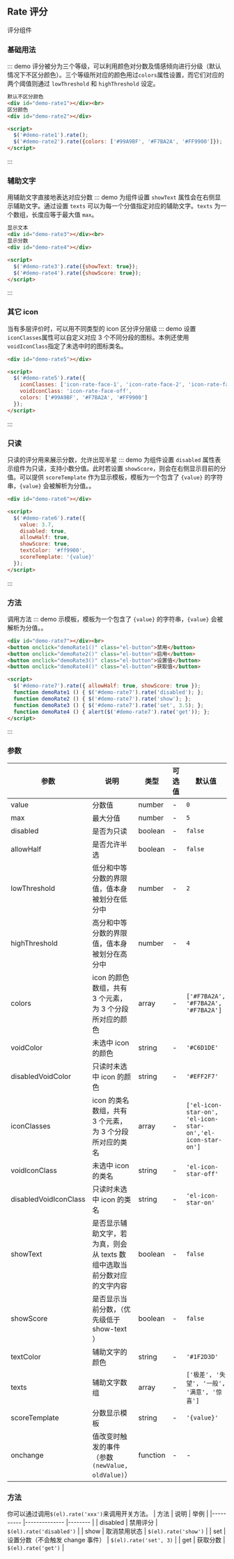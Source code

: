 ## Rate 评分
评分组件

### 基础用法
::: demo 评分被分为三个等级，可以利用颜色对分数及情感倾向进行分级（默认情况下不区分颜色）。三个等级所对应的颜色用过`colors`属性设置，而它们对应的两个阈值则通过 `lowThreshold` 和 `highThreshold` 设定。

``` html
默认不区分颜色
<div id="demo-rate1"></div><br>
区分颜色
<div id="demo-rate2"></div>

<script>
  $('#demo-rate1').rate();
  $('#demo-rate2').rate({colors: ['#99A9BF', '#F7BA2A', '#FF9900']});
</script>
```
:::

### 辅助文字
用辅助文字直接地表达对应分数
::: demo 为组件设置 `showText` 属性会在右侧显示辅助文字。通过设置 `texts` 可以为每一个分值指定对应的辅助文字。`texts` 为一个数组，长度应等于最大值 `max`。

``` html
显示文本
<div id="demo-rate3"></div><br>
显示分数
<div id="demo-rate4"></div>

<script>
  $('#demo-rate3').rate({showText: true});
  $('#demo-rate4').rate({showScore: true});
</script>
```
:::

### 其它 icon
当有多层评价时，可以用不同类型的 icon 区分评分层级
::: demo 设置`iconClasses`属性可以自定义对应 3 个不同分段的图标。本例还使用`voidIconClass`指定了未选中时的图标类名。

``` html
<div id="demo-rate5"></div>

<script>
  $('#demo-rate5').rate({
    iconClasses: ['icon-rate-face-1', 'icon-rate-face-2', 'icon-rate-face-3'],
    voidIconClass: 'icon-rate-face-off',
    colors: ['#99A9BF', '#F7BA2A', '#FF9900']
  });
</script>
```
:::

### 只读
只读的评分用来展示分数，允许出现半星
::: demo 为组件设置 `disabled` 属性表示组件为只读，支持小数分值。此时若设置 `showScore`，则会在右侧显示目前的分值。可以提供 `scoreTemplate` 作为显示模板，模板为一个包含了 `{value}` 的字符串，`{value}` 会被解析为分值。。

``` html
<div id="demo-rate6"></div>

<script>
  $('#demo-rate6').rate({
    value: 3.7,
    disabled: true,
    allowHalf: true,
    showScore: true,
    textColor: '#ff9900',
    scoreTemplate: '{value}'
  });
</script>
```
:::

### 方法
调用方法
::: demo 示模板，模板为一个包含了 `{value}` 的字符串，`{value}` 会被解析为分值。。

``` html
<div id="demo-rate7"></div><br>
<button onclick="demoRate1()" class="el-button">禁用</button>
<button onclick="demoRate2()" class="el-button">启用</button>
<button onclick="demoRate3()" class="el-button">设置值</button>
<button onclick="demoRate4()" class="el-button">获取值</button>

<script>
  $('#demo-rate7').rate({ allowHalf: true, showScore: true });
  function demoRate1 () { $('#demo-rate7').rate('disabled'); };
  function demoRate2 () { $('#demo-rate7').rate('show'); };
  function demoRate3 () { $('#demo-rate7').rate('set', 3.5); };
  function demoRate4 () { alert($('#demo-rate7').rate('get')); };
</script>
```
:::

### 参数
| 参数      | 说明    | 类型      | 可选值       | 默认值   |
|---------- |-------- |---------- |-------------  |-------- |
| value | 分数值 | number | - | `0` |
| max | 最大分值 | number | - | `5` |
| disabled | 是否为只读 | boolean | - | `false` |
| allowHalf | 是否允许半选 | boolean | - | `false` |
| lowThreshold | 低分和中等分数的界限值，值本身被划分在低分中 | number | - | `2` |
| highThreshold | 高分和中等分数的界限值，值本身被划分在高分中 | number | - | `4` |
| colors | icon 的颜色数组，共有 3 个元素，为 3 个分段所对应的颜色 | array | - | `['#F7BA2A', '#F7BA2A', '#F7BA2A']` |
| voidColor | 未选中 icon 的颜色 | string | - | `'#C6D1DE'` |
| disabledVoidColor | 只读时未选中 icon 的颜色 | string | - | `'#EFF2F7'` |
| iconClasses | icon 的类名数组，共有 3 个元素，为 3 个分段所对应的类名 | array | - | `['el-icon-star-on', 'el-icon-star-on','el-icon-star-on']` |
| voidIconClass | 未选中 icon 的类名 | string | - | `'el-icon-star-off'` |
| disabledVoidIconClass | 只读时未选中 icon 的类名 | string | - | `'el-icon-star-on'` |
| showText | 是否显示辅助文字，若为真，则会从 texts 数组中选取当前分数对应的文字内容 | boolean | - | `false` |
| showScore | 是否显示当前分数，（优先级低于 show-text ） | boolean | - | `false` |
| textColor | 辅助文字的颜色 | string | - | `'#1F2D3D'` |
| texts | 辅助文字数组 | array | - | `['极差', '失望', '一般', '满意', '惊喜']` |
| scoreTemplate | 分数显示模板 | string | - | `'{value}'` |
| onchange | 值改变时触发的事件（参数`(newValue, oldValue)`） | function | - | - |

### 方法
你可以通过调用`$(el).rate('xxx')`来调用开关方法。
| 方法      | 说明          | 举例  |
|---------- |-------------- |-------- |
| disabled | 禁用评分 | `$(el).rate('disabled')` |
| show | 取消禁用状态 | `$(el).rate('show')` |
| set | 设置分数（不会触发 change 事件） | `$(el).rate('set', 3)` |
| get | 获取分数 | `$(el).rate('get')` |
